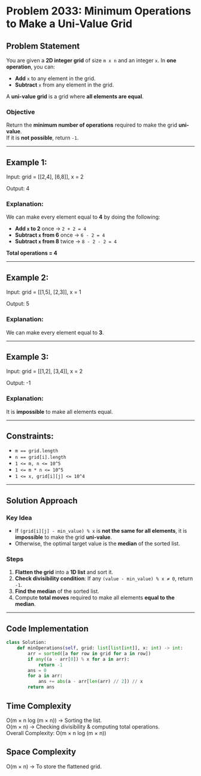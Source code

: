# Problem 2033: Minimum Operations to Make a Uni-Value Grid

## Problem Statement

You are given a **2D integer grid** of size `m x n` and an integer `x`. In **one operation**, you can:

- **Add** `x` to any element in the grid.
- **Subtract** `x` from any element in the grid.

A **uni-value grid** is a grid where **all elements are equal**.

### **Objective**
Return the **minimum number of operations** required to make the grid **uni-value**.  
If it is **not possible**, return `-1`.

---

## Example 1:


Input: grid = [[2,4], [6,8]], x = 2

Output: 4

### **Explanation:**
We can make every element equal to **4** by doing the following:  
- **Add `x` to 2** once → `2 + 2 = 4`
- **Subtract `x` from 6** once → `6 - 2 = 4`
- **Subtract `x` from 8** twice → `8 - 2 - 2 = 4`  

**Total operations = 4**

---

## Example 2:


Input: grid = [[1,5], [2,3]], x = 1

Output: 5


### **Explanation:**
We can make every element equal to **3**.

---

## Example 3:


Input: grid = [[1,2], [3,4]], x = 2

Output: -1


### **Explanation:**
It is **impossible** to make all elements equal.

---

## Constraints:

- `m == grid.length`
- `n == grid[i].length`
- `1 <= m, n <= 10^5`
- `1 <= m * n <= 10^5`
- `1 <= x, grid[i][j] <= 10^4`

---

## **Solution Approach**

### **Key Idea**
- If `(grid[i][j] - min_value) % x` is **not the same for all elements**, it is **impossible** to make the grid **uni-value**.
- Otherwise, the optimal target value is the **median** of the sorted list.

### **Steps**
1. **Flatten the grid** into a **1D list** and sort it.
2. **Check divisibility condition**: If any `(value - min_value) % x ≠ 0`, return `-1`.
3. **Find the median** of the sorted list.
4. Compute **total moves** required to make all elements **equal to the median**.

---

## **Code Implementation**

```python
class Solution:
    def minOperations(self, grid: list[list[int]], x: int) -> int:
        arr = sorted([a for row in grid for a in row])
        if any((a - arr[0]) % x for a in arr):
            return -1
        ans = 0
        for a in arr:
            ans += abs(a - arr[len(arr) // 2]) // x
        return ans
```
<h2>Time Complexity</h2>

O(m × n log (m × n)) → Sorting the list.<BR>
O(m × n) → Checking divisibility & computing total operations.<BR>
Overall Complexity: O(m × n log (m × n))<BR>

<h2>Space Complexity</h2>

O(m × n) → To store the flattened grid.<BR>
